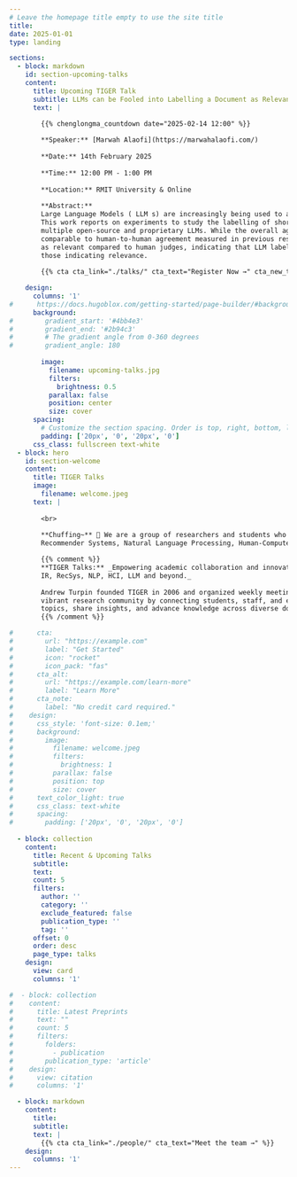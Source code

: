 ```yaml
---
# Leave the homepage title empty to use the site title
title:
date: 2025-01-01
type: landing

sections:
  - block: markdown
    id: section-upcoming-talks
    content:
      title: Upcoming TIGER Talk
      subtitle: LLMs can be Fooled into Labelling a Document as Relevant
      text: |

        {{% chenglongma_countdown date="2025-02-14 12:00" %}}
        
        **Speaker:** [Marwah Alaofi](https://marwahalaofi.com/)
        
        **Date:** 14th February 2025
        
        **Time:** 12:00 PM - 1:00 PM
        
        **Location:** RMIT University & Online
        
        **Abstract:**
        Large Language Models ( LLM s) are increasingly being used to assess the relevance of information objects. 
        This work reports on experiments to study the labelling of short texts (i.e., passages) for relevance, using 
        multiple open-source and proprietary LLMs. While the overall agreement of some LLM s with human judgements is
        comparable to human-to-human agreement measured in previous research, LLM s are more likely to label passages
        as relevant compared to human judges, indicating that LLM labels denoting non-relevance are more reliable than
        those indicating relevance.
        
        {{% cta cta_link="./talks/" cta_text="Register Now →" cta_new_tab="true" %}}

    design:
      columns: '1'
#      https://docs.hugoblox.com/getting-started/page-builder/#background
      background:
#        gradient_start: '#4bb4e3'
#        gradient_end: '#2b94c3'
#        # The gradient angle from 0-360 degrees
#        gradient_angle: 180
        
        image:
          filename: upcoming-talks.jpg
          filters:
            brightness: 0.5
          parallax: false
          position: center
          size: cover
      spacing:
        # Customize the section spacing. Order is top, right, bottom, left.
        padding: ['20px', '0', '20px', '0']
      css_class: fullscreen text-white
  - block: hero
    id: section-welcome
    content:
      title: TIGER Talks
      image:
        filename: welcome.jpeg
      text: |
        
        <br>
        
        **Chuffing~** 👋 We are a group of researchers and students who are passionate about Information Retrieval,
        Recommender Systems, Natural Language Processing, Human-Computer Interaction, Large Language Models, and beyond.

        {{% comment %}}        
        **TIGER Talks:** _Empowering academic collaboration and innovation through inclusive and interdisciplinary discussions in 
        IR, RecSys, NLP, HCI, LLM and beyond._
        
        Andrew Turpin founded TIGER in 2006 and organized weekly meetings for quite some time. TIGER aims to foster a 
        vibrant research community by connecting students, staff, and external collaborators to explore cutting-edge 
        topics, share insights, and advance knowledge across diverse domains.
        {{% /comment %}}

#      cta:
#        url: "https://example.com"
#        label: "Get Started"
#        icon: "rocket"
#        icon_pack: "fas"
#      cta_alt:
#        url: "https://example.com/learn-more"
#        label: "Learn More"
#      cta_note:
#        label: "No credit card required."
#    design:
#      css_style: 'font-size: 0.1em;'
#      background:
#        image: 
#          filename: welcome.jpeg
#          filters:
#            brightness: 1
#          parallax: false
#          position: top
#          size: cover
#      text_color_light: true
#      css_class: text-white      
#      spacing:
#        padding: ['20px', '0', '20px', '0']
  
  - block: collection
    content:
      title: Recent & Upcoming Talks
      subtitle:
      text:
      count: 5
      filters:
        author: ''
        category: ''
        exclude_featured: false
        publication_type: ''
        tag: ''
      offset: 0
      order: desc
      page_type: talks
    design:
      view: card
      columns: '1'

#  - block: collection
#    content:
#      title: Latest Preprints
#      text: ""
#      count: 5
#      filters:
#        folders:
#          - publication
#        publication_type: 'article'
#    design:
#      view: citation
#      columns: '1'

  - block: markdown
    content:
      title:
      subtitle:
      text: |
        {{% cta cta_link="./people/" cta_text="Meet the team →" %}}
    design:
      columns: '1'
---
```

